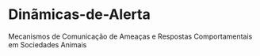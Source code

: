 # Dinãmicas-de-Alerta
Mecanismos de Comunicação de Ameaças e Respostas Comportamentais em Sociedades Animais
